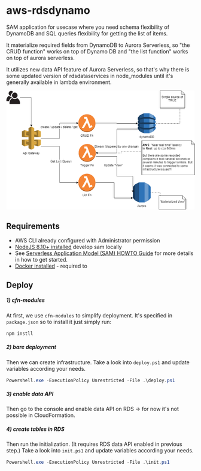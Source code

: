 # aws-rdsdynamo

SAM application for usecase where you need schema flexibility of DynamoDB and SQL queries flexibility for getting the list of items.

It materialize required fields from DynamoDB to Aurora Serverless, so "the CRUD function" works on top of Dynamo DB and "the list function" works on top of aurora serverless.

It utilizes new data API feature of Aurora Serverless, so that's why there is some updated version of rdsdataservices in node_modules until it's generally available in lambda environment.

![aws topology](aws_rdsdynamo.png)

## Requirements

-   AWS CLI already configured with Administrator permission
-   [NodeJS 8.10+ installed](https://nodejs.org/en/download/)
    develop sam locally
-   See [Serverless Application Model (SAM) HOWTO Guide](https://docs.aws.amazon.com/serverless-application-model/latest/developerguide/serverless-quick-start.html) for more details in how to get started.
-   [Docker installed](https://www.docker.com/community-edition) - required to

## Deploy

##### 1) cfn-modules

At first, we use `cfn-modules` to simplify deployment. It's specified in `package.json` so to install it just simply run:

```powershell
npm instll
```

##### 2) bare deployment

Then we can create infrastructure. Take a look into `deploy.ps1` and update variables according your needs.

```powershell
Powershell.exe -ExecutionPolicy Unrestricted -File .\deploy.ps1

```

##### 3) enable data API

Then go to the console and enable data API on RDS -> for now it's not possible in CloudFormation.

##### 4) create tables in RDS

Then run the initialization. (It requires RDS data API enabled in previous step.) Take a look into `init.ps1` and update variables according your needs.

```powershell
Powershell.exe -ExecutionPolicy Unrestricted -File .\init.ps1

```

